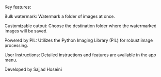 Key features:

Bulk watermark: Watermark a folder of images at once.

Customizable output: Choose the destination folder where the watermarked images will be saved.

Powered by PIL: Utilizes the Python Imaging Library (PIL) for robust image processing.

User Instructions: Detailed instructions and features are available in the app menu.

Developed by Sajjad Hoseini
